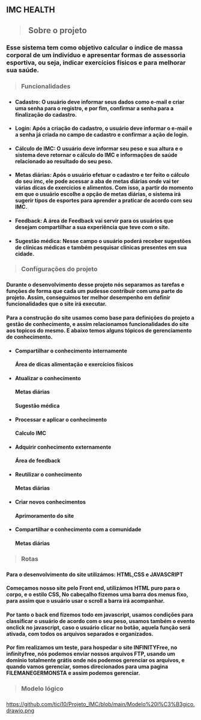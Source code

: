 <h2>IMC HEALTH<h2>

> Sobre o projeto 
### Esse sistema tem como objetivo calcular o índice de massa corporal de um indivíduo e apresentar formas de assessoria esportiva, ou seja, indicar exercícios físicos e para melhorar sua saúde. 

> <h3>Funcionalidades<h3>
+ #### Cadastro: O usuário deve informar seus dados como e-mail e criar uma senha para o registro, e por fim, confirmar a senha para a finalização do cadastro.

+ #### Login: Após a criação do cadastro, o usuário deve  informar o e-mail e a senha já criada no campo de cadastro e confirmar a ação de login.

+ #### Cálculo de IMC: O usuário deve informar seu peso e sua altura e o sistema deve retornar o cálculo do IMC e informações de saúde relacionado ao resultado do seu peso. 

+ #### Metas diárias: Após o usuário efetuar o cadastro e ter feito o cálculo do seu imc, ele pode acessar a aba de metas diárias onde vai ter várias dicas de exercícios e alimentos. Com isso, a partir do momento em que o usuário escolhe a opção de metas diárias, o sistema irá sugerir tipos de esportes para aprender a praticar de acordo com seu IMC.
+ #### Feedback: A área de Feedback vai servir para os usuários que desejam compartilhar a sua experiência que teve com o site. 
+ #### Sugestão médica: Nesse campo o usuário poderá receber sugestões de clínicas médicas e também pesquisar clínicas presentes em sua cidade.

> <h3>Configurações do projeto<h3>

#### Durante o desenvolvimento desse projeto nós separamos as tarefas e funções de forma que cada um pudesse contribuir com uma parte do projeto. Assim, conseguimos ter melhor desempenho em definir funcionalidades que o site irá executar. 

#### Para a construção do site usamos como base para definições do projeto a gestão de conhecimento, e assim relacionamos funcionalidades do site aos topicos do mesmo. E abaixo temos alguns tópicos de gerenciamento de conhecimento. 
 
+ #### Compartilhar o conhecimento internamente  

  #### Área de dicas alimentação e exercícios físicos

+ #### Atualizar o conhecimento 

  #### Metas diárias  
  #### Sugestão médica
           
+ #### Processar e aplicar o conhecimento

  ####  Calculo IMC 

+ #### Adquirir conhecimento externamente 

  #### Área de feedback  

+ #### Reutilizar o conhecimento

  #### Metas diárias

+ ####  Criar novos conhecimentos
 
  #### Aprimoramento do site 
 
+ #### Compartilhar o conhecimento com a comunidade

  #### Metas diárias 

 >  <h3>Rotas<h3>
 
#### Para o desenvolvimento do site utilizámos: HTML,CSS e JAVASCRIPT

#### Começamos nosso site pelo Front end, utilizámos HTML puro para o corpo, e o estilo CSS, No cabeçalho fizemos uma barra dos menus fixo, para assim que o usuário usar o scroll a barra irá acompanhar.
#### Por tanto o back end fizemos todo em javascript, usamos condições para classificar o usuário de acordo com o seu peso, usamos também o evento onclick no javascript, caso o usuário clicar no botão, aquela função será ativada, com todos os arquivos separados e organizados.
#### Por fim realizamos um teste, para hospedar o site INFINITYFree, no infinityfree, nós podemos enviar nossos arquivos FTP, usando um domínio totalmente grátis onde nós podemos gerenciar os arquivos, e quando vamos gerenciar, somos direcionados para uma pagina FILEMANEGERMONSTA e assim podemos gerenciar.

> <h3>Modelo lógico<h3>

https://github.com/tici10/Projeto_IMC/blob/main/Modelo%20l%C3%B3gico.drawio.png







 

